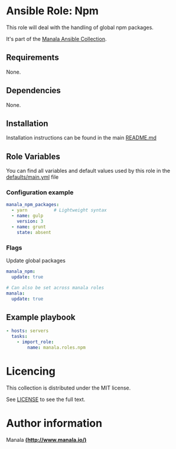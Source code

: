 # Ansible Role: Npm

This role will deal with the handling of global npm packages.

It's part of the [Manala Ansible Collection](https://galaxy.ansible.com/manala/roles).

## Requirements

None.

## Dependencies

None.

## Installation

Installation instructions can be found in the main [README.md](https://github.com/manala/ansible-roles/blob/master/README.md)

## Role Variables

You can find all variables and default values used by this role in the [defaults/main.yml](./defaults/main.yml) file

### Configuration example

```yaml
manala_npm_packages:
  - yarn          # Lightweight syntax
  - name: gulp
    version: 3
  - name: grunt
    state: absent
```

### Flags

Update global packages
```yaml
manala_npm:
  update: true

# Can also be set across manala roles
manala:
  update: true
```

## Example playbook

```yaml
- hosts: servers
  tasks:
    - import_role:  
        name: manala.roles.npm
```

# Licencing

This collection is distributed under the MIT license.

See [LICENSE](https://opensource.org/licenses/MIT) to see the full text.

# Author information

Manala [**(http://www.manala.io/)**](http://www.manala.io)
